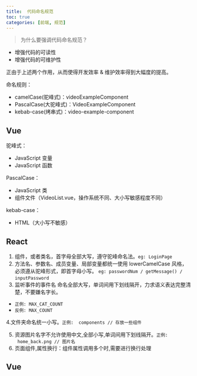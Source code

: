 ```yaml
---
title:  代码命名规范
toc: true
categories: [前端, 规范]
---
```


> 为什么要强调代码命名规范？



- 增强代码的可读性
- 增强代码的可维护性



正由于上述两个作用，从而使得开发效率 & 维护效率得到大幅度的提高。


命名规则：


- camelCase(驼峰式)：videoExampleComponent
- PascalCase(大驼峰式)：VideoExampleComponent
- kebab-case(烤串式)：video-example-component



## Vue


驼峰式：

- JavaScript 变量
- JavaScript 函数

PascalCase：

- JavaScript 类
- 组件文件（VideoList.vue，操作系统不同、大小写敏感程度不同）

kebab-case：

- HTML（大小写不敏感）



## React


1. 组件，或者类名，首字母全部大写，遵守驼峰命名法。`eg: LoginPage` 
1. 方法名、参数名、成员变量、局部变量都统一使用 lowerCamelCase 风格，必须遵从驼峰形式，即首字母小写。 `eg: passwordNum / getMessage() / inputPassword` 
1. 监听事件的事件名 命名全部大写，单词间用下划线隔开，力求语义表达完整清楚，不要嫌名字长。
- `正例: MAX_CAT_COUNT` 
- `反例: MAX_COUNT` 

4.文件夹命名统一小写。`正例:  components // 存放一些组件` 

5. 资源图片名字不允许使用中文,全部小写,单词间用下划线隔开。`正例:  home_back.png // 图片名` 
5. 页面组件,属性换行：组件属性调用多个时,需要进行换行处理



## Vue


